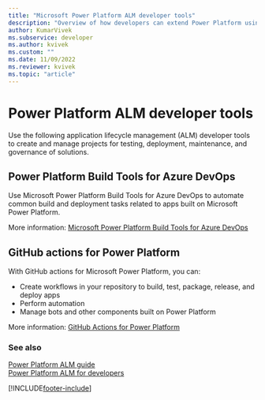 ```yaml
---
title: "Microsoft Power Platform ALM developer tools"
description: "Overview of how developers can extend Power Platform using various tools."
author: KumarVivek
ms.subservice: developer
ms.author: kvivek
ms.custom: ""
ms.date: 11/09/2022
ms.reviewer: kvivek
ms.topic: "article"
---
```


# Power Platform ALM developer tools

Use the following application lifecycle management (ALM) developer tools to create and manage projects for testing, deployment, maintenance, and governance of solutions.

## Power Platform Build Tools for Azure DevOps

Use Microsoft Power Platform Build Tools for Azure DevOps to automate common build and deployment tasks related to apps built on Microsoft Power Platform.

More information: [Microsoft Power Platform Build Tools for Azure DevOps](/power-platform/alm/devops-build-tools)

## GitHub actions for Power Platform

With GitHub actions for Microsoft Power Platform, you can:

- Create workflows in your repository to build, test, package, release, and deploy apps
- Perform automation
- Manage bots and other components built on Power Platform

More information: [GitHub Actions for Power Platform](/power-platform/alm/devops-github-actions)

### See also

[Power Platform ALM guide](/power-platform/alm)<br/>
[Power Platform ALM for developers](/power-platform/alm/alm-for-developers)<br/>

[!INCLUDE[footer-include](../includes/footer-banner.md)]
